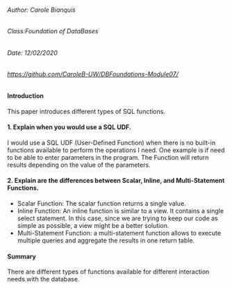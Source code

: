 
###### Author: Carole Bianquis
###### Class:Foundation of DataBases
###### Date: 12/02/2020
###### https://github.com/CaroleB-UW/DBFoundations-Module07/


#### Introduction
This paper introduces different types of SQL functions.

#### 1.	Explain when you would use a SQL UDF.
I would use a SQL UDF (User-Defined Function) when there is no built-in functions available to perform the operations I need. One example is if need to be able to enter parameters in the program. The Function will return results depending on the value of the parameters. 

#### 2. Explain are the differences between Scalar, Inline, and Multi-Statement Functions.
- Scalar Function: The scalar function returns a single value. 
-	Inline Function: An inline function is similar to a view. It contains a single select statement. In this case, since we are trying to keep our code as simple as possible, a view might be a better solution.
-	Multi-Statement Function: a multi-statement function allows to execute multiple queries and aggregate the results in one return table. 

#### Summary
There are different types of functions available for different interaction needs with the database. 
